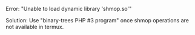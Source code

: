 Error: "Unable to load dynamic library 'shmop.so'"

Solution: Use "binary-trees PHP #3 program" once shmop operations are not available in termux.